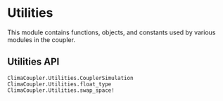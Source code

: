 # Utilities

This module contains functions, objects, and constants used by various
modules in the coupler.


## Utilities API

```@docs
ClimaCoupler.Utilities.CouplerSimulation
ClimaCoupler.Utilities.float_type
ClimaCoupler.Utilities.swap_space!
```
